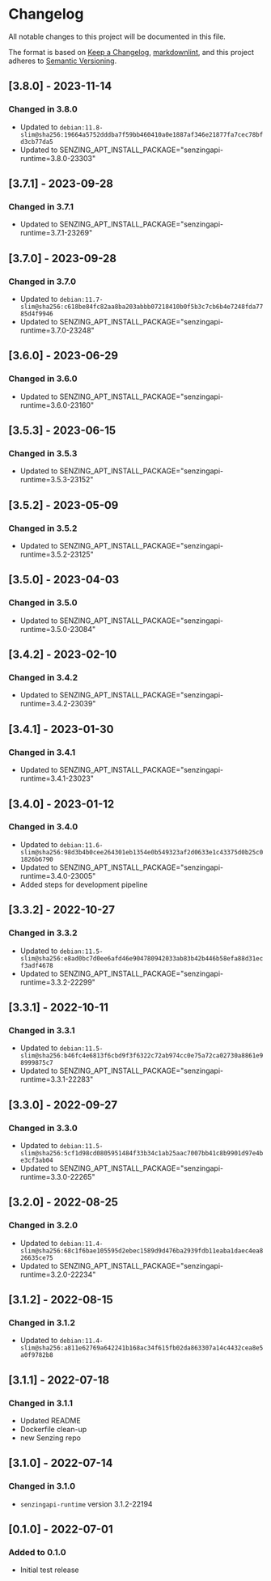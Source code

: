 # Changelog

All notable changes to this project will be documented in this file.

The format is based on [Keep a Changelog](https://keepachangelog.com/en/1.0.0/),
[markdownlint](https://dlaa.me/markdownlint/),
and this project adheres to [Semantic Versioning](https://semver.org/spec/v2.0.0.html).

## [3.8.0] - 2023-11-14

### Changed in 3.8.0

- Updated to `debian:11.8-slim@sha256:19664a5752dddba7f59bb460410a0e1887af346e21877fa7cec78bfd3cb77da5`
- Updated to SENZING_APT_INSTALL_PACKAGE="senzingapi-runtime=3.8.0-23303"

## [3.7.1] - 2023-09-28

### Changed in 3.7.1

- Updated to SENZING_APT_INSTALL_PACKAGE="senzingapi-runtime=3.7.1-23269"

## [3.7.0] - 2023-09-28

### Changed in 3.7.0

- Updated to `debian:11.7-slim@sha256:c618be84fc82aa8ba203abbb07218410b0f5b3c7cb6b4e7248fda7785d4f9946`
- Updated to SENZING_APT_INSTALL_PACKAGE="senzingapi-runtime=3.7.0-23248"

## [3.6.0] - 2023-06-29

### Changed in 3.6.0

- Updated to SENZING_APT_INSTALL_PACKAGE="senzingapi-runtime=3.6.0-23160"

## [3.5.3] - 2023-06-15

### Changed in 3.5.3

- Updated to SENZING_APT_INSTALL_PACKAGE="senzingapi-runtime=3.5.3-23152"

## [3.5.2] - 2023-05-09

### Changed in 3.5.2

- Updated to SENZING_APT_INSTALL_PACKAGE="senzingapi-runtime=3.5.2-23125"

## [3.5.0] - 2023-04-03

### Changed in 3.5.0

- Updated to SENZING_APT_INSTALL_PACKAGE="senzingapi-runtime=3.5.0-23084"

## [3.4.2] - 2023-02-10

### Changed in 3.4.2

- Updated to SENZING_APT_INSTALL_PACKAGE="senzingapi-runtime=3.4.2-23039"

## [3.4.1] - 2023-01-30

### Changed in 3.4.1

- Updated to SENZING_APT_INSTALL_PACKAGE="senzingapi-runtime=3.4.1-23023"

## [3.4.0] - 2023-01-12

### Changed in 3.4.0

- Updated to `debian:11.6-slim@sha256:98d3b4b0cee264301eb1354e0b549323af2d0633e1c43375d0b25c01826b6790`
- Updated to SENZING_APT_INSTALL_PACKAGE="senzingapi-runtime=3.4.0-23005"
- Added steps for development pipeline

## [3.3.2] - 2022-10-27

### Changed in 3.3.2

- Updated to `debian:11.5-slim@sha256:e8ad0bc7d0ee6afd46e904780942033ab83b42b446b58efa88d31ecf3adf4678`
- Updated to SENZING_APT_INSTALL_PACKAGE="senzingapi-runtime=3.3.2-22299"

## [3.3.1] - 2022-10-11

### Changed in 3.3.1

- Updated to `debian:11.5-slim@sha256:b46fc4e6813f6cbd9f3f6322c72ab974cc0e75a72ca02730a8861e98999875c7`
- Updated to SENZING_APT_INSTALL_PACKAGE="senzingapi-runtime=3.3.1-22283"

## [3.3.0] - 2022-09-27

### Changed in 3.3.0

- Updated to `debian:11.5-slim@sha256:5cf1d98cd0805951484f33b34c1ab25aac7007bb41c8b9901d97e4be3cf3ab04`
- Updated to SENZING_APT_INSTALL_PACKAGE="senzingapi-runtime=3.3.0-22265"

## [3.2.0] - 2022-08-25

### Changed in 3.2.0

- Updated to `debian:11.4-slim@sha256:68c1f6bae105595d2ebec1589d9d476ba2939fdb11eaba1daec4ea826635ce75`
- Updated to SENZING_APT_INSTALL_PACKAGE="senzingapi-runtime=3.2.0-22234"

## [3.1.2] - 2022-08-15

### Changed in 3.1.2

- Updated to `debian:11.4-slim@sha256:a811e62769a642241b168ac34f615fb02da863307a14c4432cea8e5a0f9782b8`

## [3.1.1] - 2022-07-18

### Changed in 3.1.1

- Updated README
- Dockerfile clean-up
- new Senzing repo

## [3.1.0] - 2022-07-14

### Changed in 3.1.0

- `senzingapi-runtime` version 3.1.2-22194

## [0.1.0] - 2022-07-01

### Added to 0.1.0

- Initial test release
